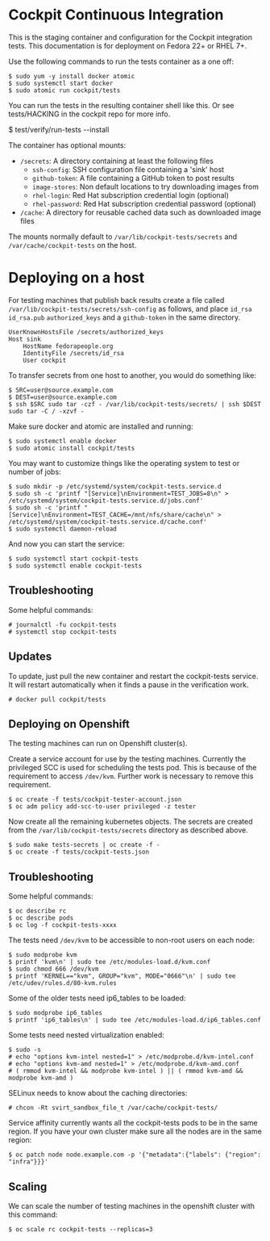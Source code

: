 # Cockpit Continuous Integration

This is the staging container and configuration for the Cockpit
integration tests. This documentation is for deployment on Fedora 22+
or RHEL 7+.

Use the following commands to run the tests container as a one off:

    $ sudo yum -y install docker atomic
    $ sudo systemctl start docker
    $ sudo atomic run cockpit/tests

You can run the tests in the resulting container shell like this.
Or see tests/HACKING in the cockpit repo for more info.

   $ test/verify/run-tests --install

The container has optional mounts:

 * ```/secrets```: A directory containing at least the following files
   * ```ssh-config```: SSH configuration file containing a 'sink' host
   * ```github-token```: A file containing a GitHub token to post results
   * ```image-stores```: Non default locations to try downloading images from
   * ```rhel-login```: Red Hat subscription credential login (optional)
   * ```rhel-password```: Red Hat subscription credential password (optional)
 * ```/cache```: A directory for reusable cached data such as downloaded image files

The mounts normally default to ```/var/lib/cockpit-tests/secrets``` and
```/var/cache/cockpit-tests``` on the host.

# Deploying on a host

For testing machines that publish back results create a file called
```/var/lib/cockpit-tests/secrets/ssh-config``` as follows, and place ```id_rsa```
```id_rsa.pub``` ```authorized_keys``` and a ```github-token``` in the same directory.

    UserKnownHostsFile /secrets/authorized_keys
    Host sink
        HostName fedorapeople.org
        IdentityFile /secrets/id_rsa
        User cockpit

To transfer secrets from one host to another, you would do something like:

    $ SRC=user@source.example.com
    $ DEST=user@source.example.com
    $ ssh $SRC sudo tar -czf - /var/lib/cockpit-tests/secrets/ | ssh $DEST sudo tar -C / -xzvf -

Make sure docker and atomic are installed and running:

    $ sudo systemctl enable docker
    $ sudo atomic install cockpit/tests

You may want to customize things like the operating system to test or number of jobs:

    $ sudo mkdir -p /etc/systemd/system/cockpit-tests.service.d
    $ sudo sh -c 'printf "[Service]\nEnvironment=TEST_JOBS=8\n" > /etc/systemd/system/cockpit-tests.service.d/jobs.conf'
    $ sudo sh -c 'printf "[Service]\nEnvironment=TEST_CACHE=/mnt/nfs/share/cache\n" > /etc/systemd/system/cockpit-tests.service.d/cache.conf'
    $ sudo systemctl daemon-reload

And now you can start the service:

    $ sudo systemctl start cockpit-tests
    $ sudo systemctl enable cockpit-tests

## Troubleshooting

Some helpful commands:

    # journalctl -fu cockpit-tests
    # systemctl stop cockpit-tests

## Updates

To update, just pull the new container and restart the cockpit-tests service.
It will restart automatically when it finds a pause in the verification work.

    # docker pull cockpit/tests

## Deploying on Openshift

The testing machines can run on Openshift cluster(s).

Create a service account for use by the testing machines.  Currently the privileged SCC
is used for scheduling the tests pod. This is because of the requirement to access
```/dev/kvm```. Further work is necessary to remove this requirement.

    $ oc create -f tests/cockpit-tester-account.json
    $ oc adm policy add-scc-to-user privileged -z tester

Now create all the remaining kubernetes objects. The secrets are created from the
```/var/lib/cockpit-tests/secrets``` directory as described above.

    $ sudo make tests-secrets | oc create -f -
    $ oc create -f tests/cockpit-tests.json

## Troubleshooting

Some helpful commands:

    $ oc describe rc
    $ oc describe pods
    $ oc log -f cockpit-tests-xxxx

The tests need ```/dev/kvm``` to be accessible to non-root users on each node:

    $ sudo modprobe kvm
    $ printf 'kvm\n' | sudo tee /etc/modules-load.d/kvm.conf
    $ sudo chmod 666 /dev/kvm
    $ printf 'KERNEL=="kvm", GROUP="kvm", MODE="0666"\n' | sudo tee /etc/udev/rules.d/80-kvm.rules

Some of the older tests need ip6_tables to be loaded:

    $ sudo modprobe ip6_tables
    $ printf 'ip6_tables\n' | sudo tee /etc/modules-load.d/ip6_tables.conf

Some tests need nested virtualization enabled:

    $ sudo -s
    # echo "options kvm-intel nested=1" > /etc/modprobe.d/kvm-intel.conf
    # echo "options kvm-amd nested=1" > /etc/modprobe.d/kvm-amd.conf
    # ( rmmod kvm-intel && modprobe kvm-intel ) || ( rmmod kvm-amd && modprobe kvm-amd )

SELinux needs to know about the caching directories:

    # chcon -Rt svirt_sandbox_file_t /var/cache/cockpit-tests/

Service affinity currently wants all the cockpit-tests pods to be in the same region.
If you have your own cluster make sure all the nodes are in the same region:

    $ oc patch node node.example.com -p '{"metadata":{"labels": {"region": "infra"}}}'

## Scaling

We can scale the number of testing machines in the openshift cluster with this
command:

    $ oc scale rc cockpit-tests --replicas=3
